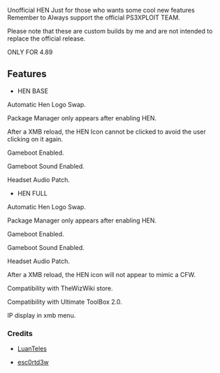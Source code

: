 Unofficial HEN
Just for those who wants some cool new features
Remember to Always support the official PS3XPLOIT TEAM.

Please note that these are custom builds by me and are not intended to replace the official release.

ONLY FOR 4.89


## Features

- HEN BASE

Automatic Hen Logo Swap.

Package Manager only appears after enabling HEN.

After a XMB reload, the HEN Icon cannot be clicked to avoid the user clicking on it again.

Gameboot Enabled.

Gameboot Sound Enabled.

Headset Audio Patch.


- HEN FULL 

Automatic Hen Logo Swap.

Package Manager only appears after enabling HEN.

Gameboot Enabled.

Gameboot Sound Enabled.

Headset Audio Patch.

After a XMB reload, the HEN icon will not appear to mimic a CFW.

Compatibility with TheWizWiki store.

Compatibility with Ultimate ToolBox 2.0.

IP display in xmb menu.


### Credits

- [LuanTeles](https://www.psx-place.com/members/luanteles.29314/)

- [esc0rtd3w](https://www.psx-place.com/members/esc0rtd3w.28568/)
